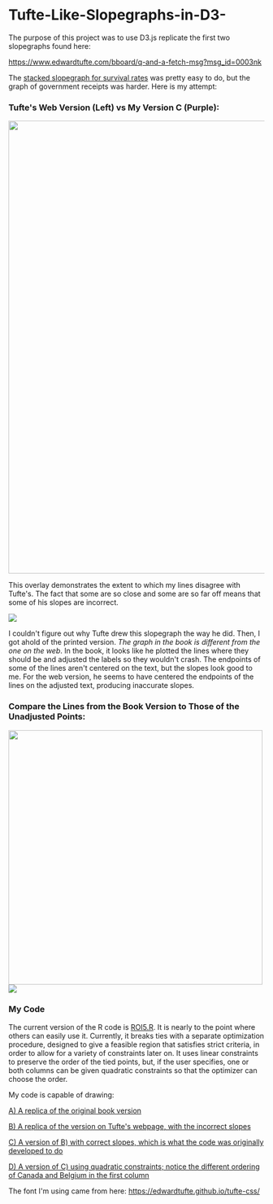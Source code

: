 # Tufte-Like-Slopegraphs-in-D3-

The purpose of this project was to use D3.js replicate the first two slopegraphs found here:

https://www.edwardtufte.com/bboard/q-and-a-fetch-msg?msg_id=0003nk

The [stacked slopegraph for survival rates](https://zrvc.github.io/Tufte-Like-Slopegraphs-in-D3-/TufteGillSansStyle.html) was pretty easy to do, but the graph of government receipts was harder. Here is my attempt:

### Tufte's Web Version (Left) vs My Version C (Purple):

<img align="middle" src="https://github.com/ZRVc/Tufte-Like-Slopegraphs-in-D3-/blob/master/images/TufteVsMineSBS.png" width="890">



This overlay demonstrates the extent to which my lines disagree with Tufte's. The fact that some are so close and some are so far off means that some of his slopes are incorrect.

<img align="middle" src="https://github.com/ZRVc/Tufte-Like-Slopegraphs-in-D3-/blob/master/images/TufteVsMineOverlay.png">

I couldn't figure out why Tufte drew this slopegraph the way he did. Then, I got ahold of the printed version. <i>The graph in the book is different from the one on the web</i>. In the book, it looks like he plotted the lines where they should be and adjusted the labels so they wouldn't crash. The endpoints of some of the lines aren't centered on the text, but the slopes look good to me. For the web version, he seems to have centered the endpoints of the lines on the adjusted text, producing inaccurate slopes.

### Compare the Lines from the Book Version to Those of the Unadjusted Points:
<img src="https://github.com/ZRVc/Tufte-Like-Slopegraphs-in-D3-/blob/master/images/TufteBookSmall.jpg" width="500"><img src="https://github.com/ZRVc/Tufte-Like-Slopegraphs-in-D3-/blob/master/images/TufteCrashSmall.png">

### My Code

The current version of the R code is [ROI5.R](https://github.com/ZRVc/Tufte-Like-Slopegraphs-in-D3-/blob/master/ROI5.R).  It is nearly to the point where others can easily use it.  Currently, it breaks ties with a separate optimization procedure, designed to give a feasible region that satisfies strict criteria, in order to allow for a variety of constraints later on.  It uses linear constraints to preserve the order of the tied points, but, if the user specifies, one or both columns can be given quadratic constraints so that the optimizer can choose the order.

My code is capable of drawing:

[A) A replica of the original book version](https://zrvc.github.io/Tufte-Like-Slopegraphs-in-D3-/TufteCorrect.html)

[B) A replica of the version on Tufte's webpage, with the incorrect slopes](https://zrvc.github.io/Tufte-Like-Slopegraphs-in-D3-/TufteIncorrect.html)

[C) A version of B) with correct slopes, which is what the code was originally developed to do](https://zrvc.github.io/Tufte-Like-Slopegraphs-in-D3-/TufteNewCorrect.html)

[D) A version of C) using quadratic constraints; notice the different ordering of Canada and Belgium in the first column](https://zrvc.github.io/Tufte-Like-Slopegraphs-in-D3-/TufteQuadratic124.html)

The font I'm using came from here:
https://edwardtufte.github.io/tufte-css/
